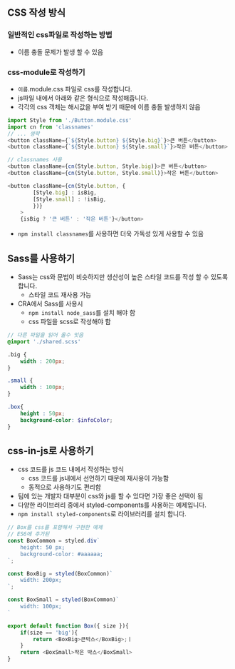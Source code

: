 ## CSS 작성 방식
### 일반적인 css파일로 작성하는 방법
* 이름 충돌 문제가 발생 할 수 있음
### css-module로 작성하기 
* `이름`.module.css 파일로 css를 작성합니다. 
* js파일 내에서 아래와 같은 형식으로 작성해줍니다.
* 각각의 css 객체는 해시값을 부여 받기 때문에 이름 충돌 발생하지 않음
```js
import Style from './Button.module.css'
import cn from 'classnames'
// ... 생략
<button className={`${Style.button} ${Style.big}`}>큰 버튼</button>
<button className={`${Style.button} ${Style.small}`}>작은 버튼</button>

// classnames 사용
<button className={cn(Style.button, Style.big)}>큰 버튼</button>
<button className={cn(Style.button, Style.small)}>작은 버튼</button>

<button className={cn(Style.button, {
        [Style.big] : isBig,
        [Style.small] : !isBig,
        })}
    >
    {isBig ? '큰 버튼' : '작은 버튼'}</button>
```
* `npm install classnames`를 사용하면 더욱 가독성 있게 사용할 수 있음

## Sass를 사용하기
* Sass는 css와 문법이 비슷하지만 생산성이 높은 스타일 코드를 작성 할 수 있도록 합니다. 
  * 스타일 코드 재사용 가능 
* CRA에서 Sass를 사용시
  *  `npm install node_sass`를 설치 해야 함
  *  css 파일을 scss로 작성해야 함
```scss
// 다른 파일을 읽어 올수 잇음
@import './shared.scss'

.big {
    width : 200px;
}

.small {
    width : 100px;
}

.box{
    height : 50px;
    background-color: $infoColor;
}
```

## css-in-js로 사용하기 
* css 코드를 js 코드 내에서 작성하는 방식
  * css 코드를 js내에서 선언하기 때문에 재사용이 가능함
  * 동적으로 사용하기도 편리함
* 팀에 있는 개발자 대부분이 css와 js를 할 수 있다면 가장 좋은 선택이 됨
* 다양한 라이브러리 중에서 styled-components를 사용하는 예제입니다. 
* `npm install styled-components`로 라이브러리를 설치 합니다. 
```js
// Box를 css를 포함해서 구현한 예제
// ES6에 추가된 
const BoxCommon = styled.div`
    height: 50 px;
    background-color: #aaaaaa;
`;

const BoxBig = styled(BoxCommon)`
    width: 200px;
`;

const BoxSmall = styled(BoxCommon)`
    width: 100px;
`

export default function Box({ size }){
    if(size == 'big'){
        return <BoxBig>큰박스</BoxBig>;ㅣ
    }
    return <BoxSmall>작은 박스</BoxSmall>
}
```